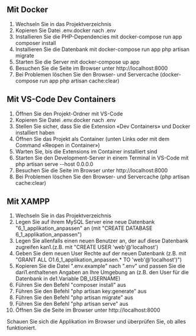 ## Mit Docker

1. Wechseln Sie in das Projektverzeichnis
2. Kopieren Sie Datei .env.docker nach .env
3. Installieren Sie die PHP-Dependencies mit docker-compose run app composer install
4. Installieren Sie die Datenbank mit docker-compose run app php artisan migrate
5. Starten Sie die Server mit docker-compose up app
6. Besuchen Sie die Seite im Browser unter http://localhost:8000
7. Bei Problemen löschen Sie den Browser- und Servercache (docker-compose run app php artisan cache:clear)

## Mit VS-Code Dev Containers

1. Öffnen Sie den Projekt-Ordner mit VS-Code
2. Kopieren Sie Datei .env.docker nach .env
3. Stellen Sie sicher, dass Sie die Extension «Dev Containers» und Docker installiert haben
4. Öffnen Sie das Projekt als Container (unten Links oder mit dem Command «Reopen in Container»)
5. Warten Sie, bis die Extensions im Container installiert sind
6. Starten Sie den Development-Server in einem Terminal in VS-Code mit php artisan serve --host 0.0.0.0
7. Besuchen Sie die Seite im Browser unter http://localhost:8000
8. Bei Problemen löschen Sie den Browser- und Servercache (php artisan cache:clear)

## Mit XAMPP

1. Wechseln Sie in das Projektverzeichnis
1. Legen Sie auf ihrem MySQL Server eine neue Datenbank "6_1_applikation_anpassen" an (mit "CREATE DATABASE 6_1_applikation_anpassen")
1. Legen Sie allenfalls einen neuen Benutzer an, der auf diese Datenbank zugreifen kan1.(z.B. mit "CREATE USER 'web'@'localhost')
1. Geben Sie dem neuen User Rechte auf der neuen Datenbank (z.B. mit "GRANT ALL O1.6_1_applikation_anpassen.\* TO 'web'@'localhost')")
1. Kopieren Sie die Datei ".env.example" nach ".env" und passen Sie die dari1.enthaltenen Angaben an Ihre Umgebung an (z.B. den User für die Datenbank in de1.Variable DB_USERNAME)
1. Führen Sie den Befehl "composer install" aus
1. Führen Sie den Befehl "php artisan key:generate" aus
1. Führen Sie den Befehl "php artisan migrate" aus
1. Führen Sie den Befehl "php artisan serve" aus
1. Öffnen Sie die Seite im Browser unter http://localhost:8000

Schauen Sie sich die Applikation im Browser und überprüfen Sie, ob alles funktioniert.
